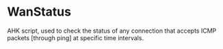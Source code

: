 # WanStatus
AHK script, used to check the status of any connection that accepts ICMP packets [through ping] at specific time intervals. 
